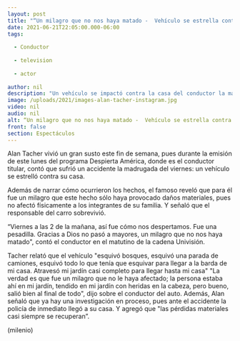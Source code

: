 ```yaml
---
layout: post
title: "“Un milagro que no nos haya matado -  Vehículo se estrella contra la casa de Alan Tacher"
date: 2021-06-21T22:05:00.000-06:00
tags:
  
  - Conductor
  
  - television
  
  - actor
  
author: nil
description: "Un vehículo se impactó contra la casa del conductor la madrugada del viernes; Alan reveló ya hay una investigación en proceso."
image: /uploads/2021/images-alan-tacher-instagram.jpg
video: nil
audio: nil
alt: “Un milagro que no nos haya matado -  Vehículo se estrella contra la casa de Alan Tacher
front: false
section: Espectáculos
---
```


Alan Tacher vivió un gran susto este fin de semana, pues durante la emisión de este lunes del programa Despierta América, donde es el conductor titular, contó que sufrió un accidente la madrugada del viernes: un vehículo se estrelló contra su casa.   

Además de narrar cómo ocurrieron los hechos, el famoso reveló que para él fue un milagro que este hecho sólo haya provocado daños materiales, pues no afectó físicamente a los integrantes de su familia. Y señaló que el responsable del carro sobrevivió. 

“Viernes a las 2 de la mañana, así fue cómo nos despertamos. Fue una pesadilla. Gracias a Dios no pasó a mayores, un milagro que no nos haya matado", contó el conductor en el matutino de la cadena Univisión.

Tacher relató que el vehículo "esquivó bosques, esquivó una parada de camiones, esquivó todo lo que tenía que esquivar para llegar a la barda de mi casa. Atravesó mi jardín casi completo para llegar hasta mi casa" "La verdad es que fue un milagro que no le haya afectado; la persona estaba ahí en mi jardín, tendido en mi jardín con heridas en la cabeza, pero bueno, salió bien al final de todo", dijo sobre el conductor del auto. Además, Alan señaló que ya hay una investigación en proceso, pues ante el accidente la policía de inmediato llegó a su casa.  Y agregó que "las pérdidas materiales casi siempre se recuperan”. 

(milenio)